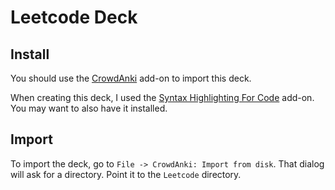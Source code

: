 # Leetcode Deck

## Install

You should use the [CrowdAnki](https://ankiweb.net/shared/info/1788670778) add-on to import this deck.

When creating this deck, I used the [Syntax Highlighting For Code](https://ankiweb.net/shared/info/1463041493) add-on. You may want to also have it installed.

## Import 

To import the deck, go to `File -> CrowdAnki: Import from disk`. That dialog will ask for a directory. Point it to the `Leetcode` directory.
